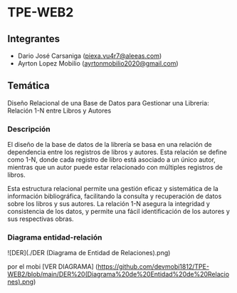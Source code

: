 # TPE-WEB2

## Integrantes
- Dario José Carsaniga (piexa.vu4r7@aleeas.com)
- Ayrton Lopez Mobilio (ayrtonmobilio2020@gmail.com)

## Temática
Diseño Relacional de una Base de Datos para Gestionar una Libreria: Relación 1-N entre Libros y Autores
### Descripción
El diseño de la base de datos de la librería se basa en una relación de dependencia entre los registros de libros y autores. Esta relación se define como 1-N, donde cada registro de libro está asociado a un único autor, mientras que un autor puede estar relacionado con múltiples registros de libros.

Esta estructura relacional permite una gestión eficaz y sistemática de la información bibliográfica, facilitando la consulta y recuperación de datos sobre los libros y sus autores. La relación 1-N asegura la integridad y consistencia de los datos, y permite una fácil identificación de los autores y sus respectivas obras.
### Diagrama entidad-relación
![DER](./DER (Diagrama de Entidad de Relaciones).png)



por el mobi
[VER DIAGRAMA] (https://github.com/devmobi1812/TPE-WEB2/blob/main/DER%20(Diagrama%20de%20Entidad%20de%20Relaciones).png)
